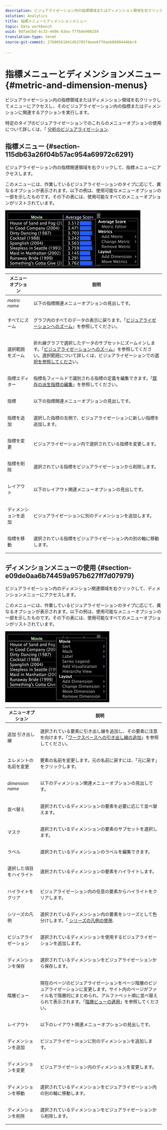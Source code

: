 ```yaml
---
description: ビジュアライゼーション内の指標領域またはディメンション領域を右クリックしてメニューにアクセスし、そのビジュアライゼーション内の指標またはディメンションに関連するアクションを実行します。
solution: Analytics
title: 指標メニューとディメンションメニュー
topic: Data workbench
uuid: 0dfae2bd-6c33-4496-83ea-f7f6de960259
translation-type: tm+mt
source-git-commit: 27600561841db3705f4eee6ff0aeb8890444bbc9

---
```



# 指標メニューとディメンションメニュー{#metric-and-dimension-menus}

ビジュアライゼーション内の指標領域またはディメンション領域を右クリックしてメニューにアクセスし、そのビジュアライゼーション内の指標またはディメンションに関連するアクションを実行します。

特定のタイプのビジュアライゼーションでのこれらのメニューオプションの使用について詳しくは、「 [分析のビジュアライゼーション](../../../home/c-get-started/c-analysis-vis/c-analysis-vis.md).

## 指標メニュー {#section-115db63a26f04b57ac954a69972c6291}

ビジュアライゼーション内の指標関連領域を右クリックして、指標メニューにアクセスします。

このメニューには、作業しているビジュアライゼーションのタイプに応じて、異なるオプションが表示されます。以下の例は、使用可能なメニューオプションの一部を示したものです。その下の表には、使用可能なすべてのメニューオプションがリストされています。

![](assets/mnu_Metric.png)

<table id="table_81EFAC2D754843DD98C2DDF81A35A2B4"> 
 <thead> 
  <tr> 
   <th colname="col1" class="entry"> メニューオプション </th> 
   <th colname="col2" class="entry"> 説明 </th> 
  </tr> 
 </thead>
 <tbody> 
  <tr> 
   <td colname="col1"> <i>metric name</i> </td> 
   <td colname="col2"> <p>以下の指標関連メニューオプションの見出しです。 </p> </td> 
  </tr> 
  <tr> 
   <td colname="col1"> <p>すべてにズーム </p> </td> 
   <td colname="col2"> <p>グラフ内のすべてのデータの表示に戻ります。「<a href="../../../home/c-get-started/c-vis/c-zoom-vis.md#concept-7e33670bb5344f78a316f1a84cc20530">ビジュアライゼーションへのズーム</a>」を参照してください。 </p> </td> 
  </tr> 
  <tr> 
   <td colname="col1"> <p>選択範囲をズーム </p> </td> 
   <td colname="col2"> <p>折れ線グラフで選択したデータのサブセットにズームインします。「<a href="../../../home/c-get-started/c-vis/c-zoom-vis.md#concept-7e33670bb5344f78a316f1a84cc20530">ビジュアライゼーションへのズーム</a>」を参照してください。選択範囲について詳しくは、ビジュアライゼーションでの選 <a href="../../../home/c-get-started/c-vis/c-sel-vis/c-sel-vis.md#concept-012870ec22c7476e9afbf3b8b2515746"> 択を参照してくださ</a>い。 </p> </td> 
  </tr> 
  <tr> 
   <td colname="col1"> <p>指標エディター </p> </td> 
   <td colname="col2"> <p>指標名フィールドで識別される指標の定義を編集できます。「<a href="../../../home/c-get-started/c-admin-intrf/c-prof-mgr/c-drvd-mtrcs.md#section-db6d924cf4e14bcc8d57cfe1059fc797">既存の派生指標の編集</a>」を参照してください。 </p> </td> 
  </tr> 
  <tr> 
   <td colname="col1"> <p>指標 </p> </td> 
   <td colname="col2"> <p>以下の指標関連メニューオプションの見出しです。 </p> </td> 
  </tr> 
  <tr> 
   <td colname="col1"> <p>指標を追加 </p> </td> 
   <td colname="col2"> <p>選択した指標の左側で、ビジュアライゼーションに新しい指標を追加します。 </p> </td> 
  </tr> 
  <tr> 
   <td colname="col1"> <p>指標を変更 </p> </td> 
   <td colname="col2"> <p>ビジュアライゼーション内で選択されている指標を変更します。 </p> </td> 
  </tr> 
  <tr> 
   <td colname="col1"> <p>指標を削除 </p> </td> 
   <td colname="col2"> <p>選択されている指標をビジュアライゼーションから削除します。 </p> </td> 
  </tr> 
  <tr> 
   <td colname="col1"> <p>レイアウト </p> </td> 
   <td colname="col2"> <p>以下のレイアウト関連メニューオプションの見出しです。 </p> </td> 
  </tr> 
  <tr> 
   <td colname="col1"> <p>ディメンションを追加 </p> </td> 
   <td colname="col2"> <p>ビジュアライゼーションに別のディメンションを追加します。 </p> </td> 
  </tr> 
  <tr> 
   <td colname="col1"> <p>指標を移動 </p> </td> 
   <td colname="col2"> <p>選択されている指標をビジュアライゼーション内の別の軸に移動します。 </p> </td> 
  </tr> 
 </tbody> 
</table>

## ディメンションメニューの使用 {#section-e09de0aa6b74459a957b627ff7d07979}

ビジュアライゼーション内のディメンション関連領域を右クリックして、ディメンションメニューにアクセスします。

このメニューには、作業しているビジュアライゼーションのタイプに応じて、異なるオプションが表示されます。以下の例は、使用可能なメニューオプションの一部を示したものです。その下の表には、使用可能なすべてのメニューオプションがリストされています。

![](assets/mnu_Dimension.png)

<table id="table_D8BB675B710B48A783B1C9EB206033E9"> 
 <thead> 
  <tr> 
   <th colname="col1" class="entry"> メニューオプション </th> 
   <th colname="col2" class="entry"> 説明 </th> 
  </tr> 
 </thead>
 <tbody> 
  <tr> 
   <td colname="col1"> <p>追加 引き出し線 </p> </td> 
   <td colname="col2"> <p>選択されている要素に引き出し線を追加し、その要素に注意を向けます。「<a href="../../../home/c-get-started/c-vis/c-call-wkspc.md#concept-212b09e763044d938987b4a9c658adc0">ワークスペースへの引き出し線の追加</a>」を参照してください。 </p> </td> 
  </tr> 
  <tr> 
   <td colname="col1"> <p>エレメントの名前を変更 </p> </td> 
   <td colname="col2"> <p>要素の名前を変更します。元の名前に戻すには、「<span class="uicontrol">元に戻す</span>」をクリックします。 </p> </td> 
  </tr> 
  <tr> 
   <td colname="col1"> <p><i>dimension name</i> </p> </td> 
   <td colname="col2"> <p>以下のディメンション関連メニューオプションの見出しです。 </p> </td> 
  </tr> 
  <tr> 
   <td colname="col1"> <p>並べ替え </p> </td> 
   <td colname="col2"> <p>選択されているディメンションの要素を必要に応じて並べ替えます。 </p> </td> 
  </tr> 
  <tr> 
   <td colname="col1"> <p>マスク </p> </td> 
   <td colname="col2"> <p>選択されているディメンションの要素のサブセットを選択します。 </p> </td> 
  </tr> 
  <tr> 
   <td colname="col1"> <p>ラベル </p> </td> 
   <td colname="col2"> <p>選択されているディメンションのラベルを編集できます。 </p> </td> 
  </tr> 
  <tr> 
   <td colname="col1"> <p>選択した項目をハイライト </p> </td> 
   <td colname="col2"> <p>選択されているディメンションの要素をハイライトします。 </p> </td> 
  </tr> 
  <tr> 
   <td colname="col1"> <p>ハイライトをクリア </p> </td> 
   <td colname="col2"> <p>ビジュアライゼーション内の任意の要素からハイライトをクリアします。 </p> </td> 
  </tr> 
  <tr> 
   <td colname="col1"> <p>シリーズの凡例 </p> </td> 
   <td colname="col2"> <p>選択されているディメンション内の要素をシリーズとして色分けします。「 <a href="../../../home/c-get-started/c-analysis-vis/c-tables/c-srs-leg.md#concept-c48042a705524bc4b63cd6f24874cc12"> シリーズの凡例の使用</a>. </p> </td> 
  </tr> 
  <tr> 
   <td colname="col1"> <p>ビジュアライゼーション </p> </td> 
   <td colname="col2"> <p>選択されているディメンションを使用するビジュアライゼーションを追加します。 </p> </td> 
  </tr> 
  <tr> 
   <td colname="col1"> <p>ディメンションを保存 </p> </td> 
   <td colname="col2"> <p>選択されているディメンションをビジュアライゼーションから保存します。 </p> </td> 
  </tr> 
  <tr> 
   <td colname="col1"> <p>階層ビュー </p> </td> 
   <td colname="col2"> <p>現在のページのビジュアライゼーションをページ階層のビジュアライゼーションに変更します。サイト内のページがファイル名で階層的にまとめられ、アルファベット順に並べ替えられて表示されます。「<a href="../../../home/c-get-started/c-analysis-vis/c-tables/c-hier-vews.md#concept-b461183424a841eb94f8143a0eaf9bff">階層ビューの適用</a>」を参照してください。 </p> </td> 
  </tr> 
  <tr> 
   <td colname="col1"> <p>レイアウト </p> </td> 
   <td colname="col2"> <p>以下のレイアウト関連メニューオプションの見出しです。 </p> </td> 
  </tr> 
  <tr> 
   <td colname="col1"> <p>ディメンションを追加 </p> </td> 
   <td colname="col2"> <p>ビジュアライゼーションに別のディメンションを追加します。 </p> </td> 
  </tr> 
  <tr> 
   <td colname="col1"> <p>ディメンションを変更 </p> </td> 
   <td colname="col2"> <p>ビジュアライゼーション内のディメンションを変更します。 </p> </td> 
  </tr> 
  <tr> 
   <td colname="col1"> <p>ディメンションを移動 </p> </td> 
   <td colname="col2"> <p>選択されているディメンションをビジュアライゼーション内の別の軸に移動します。 </p> </td> 
  </tr> 
  <tr> 
   <td colname="col1"> <p>ディメンションを削除 </p> </td> 
   <td colname="col2"> <p>選択されているディメンションをビジュアライゼーションから削除します。 </p> </td> 
  </tr> 
 </tbody> 
</table>

